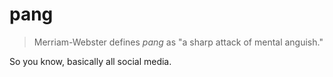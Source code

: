 # pang
> Merriam-Webster defines _pang_ as "a sharp attack of mental anguish."

So you know, basically all social media.
